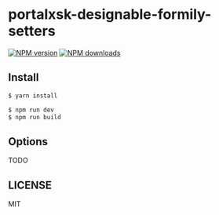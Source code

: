 # portalxsk-designable-formily-setters

[![NPM version](https://img.shields.io/npm/v/portalxsk-designable-formily-setters.svg?style=flat)](https://npmjs.org/package/portalxsk-designable-formily-setters)
[![NPM downloads](http://img.shields.io/npm/dm/portalxsk-designable-formily-setters.svg?style=flat)](https://npmjs.org/package/portalxsk-designable-formily-setters)

## Install

```bash
$ yarn install
```

```bash
$ npm run dev
$ npm run build
```

## Options

TODO

## LICENSE

MIT
